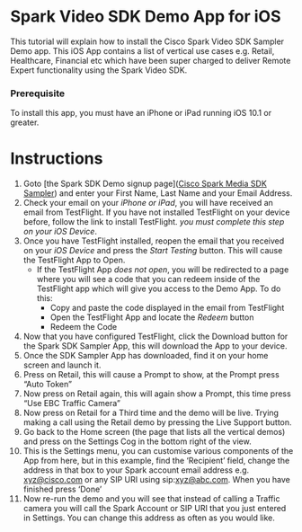 # Spark Video SDK Demo App for iOS
This tutorial will explain how to install the Cisco Spark Video SDK Sampler Demo app. This iOS App contains a list of vertical use cases e.g. Retail, Healthcare, Financial etc which have been super charged to deliver Remote Expert functionality using the Spark Video SDK.

### Prerequisite
To install this app, you must have an iPhone or iPad running iOS 10.1 or greater.

# Instructions
1. Goto [the Spark SDK Demo signup page]([Cisco Spark Media SDK Sampler](http://sdkdemo.sparkadmins.com)) and enter your First Name, Last Name and your Email Address.
2. Check your email on your *iPhone or iPad*, you will have received an email from TestFlight. If you have not installed TestFlight on your device before, follow the link to install TestFlight. *you must complete this step on your iOS Device*.
3. Once you have TestFlight installed, reopen the email that you received on your *iOS Device* and press the *Start Testing* button.  This will cause the TestFlight App to Open.
	* If the TestFlight App *does not open*, you will be redirected to a page where you will see a code that you can redeem inside of the TestFlight app which will give you access to the Demo App. To do this:
		* Copy and paste the code displayed in the email from TestFlight
		* Open the TestFlight App and locate the *Redeem* button
		* Redeem the Code	
4. Now that you have configured TestFlight, click the Download button for the Spark SDK Sampler App, this will download the App to your device.
5. Once the SDK Sampler App has downloaded, find it on your home screen and launch it.
6. Press on Retail, this will cause a Prompt to show, at the Prompt press “Auto Token”
7. Now press on Retail again, this will again show a Prompt, this time press “Use EBC Traffic Camera”
8. Now press on Retail for a Third time and the demo will be live. Trying making a call using the Retail demo by pressing the Live Support button.
9. Go back to the Home screen (the page that lists all the vertical demos) and press on the Settings Cog in the bottom right of the view.
10. This is the Settings menu, you can customise various components of the App from here, but in this example, find the ‘Recipient’ field, change the address in that box to your Spark account email address e.g. xyz@cisco.com or any SIP URI using sip:xyz@abc.com. When you have finished press ‘Done’
11. Now re-run the demo and you will see that instead of calling a Traffic camera you will call the Spark Account or SIP URI that you just entered in Settings. You can change this address as often as you would like.
